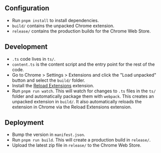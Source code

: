 ## Configuration

- Run `pnpm install` to install dependencies.
- `build/` contains the unpacked Chrome extension.
- `release/` contains the production builds for the Chrome Web Store.

## Development

- `.ts` code lives in `ts/`.
- `content.ts` is the content script and the entry point for the rest of the
  code.
- Go to Chrome > Settings > Extensions and click the "Load unpacked" button and
  select the `build/` folder.
- Install the
  [Reload Extensions](https://chrome.google.com/webstore/detail/extensions-reloader/fimgfedafeadlieiabdeeaodndnlbhid)
  extension.
- Run `pnpm run watch`. This will watch for changes to `.ts` files in the `ts/`
  folder and automatically package them with `webpack`. This creates an unpacked
  extension in `build/`. It also automatically reloads the extension in Chrome
  via the Reload Extensions extension.

## Deployment

- Bump the version in `manifest.json`.
- Run `pnpm run build`. This will create a production build in `release/`.
- Upload the latest zip file in `release/` to the Chrome Web Store.
